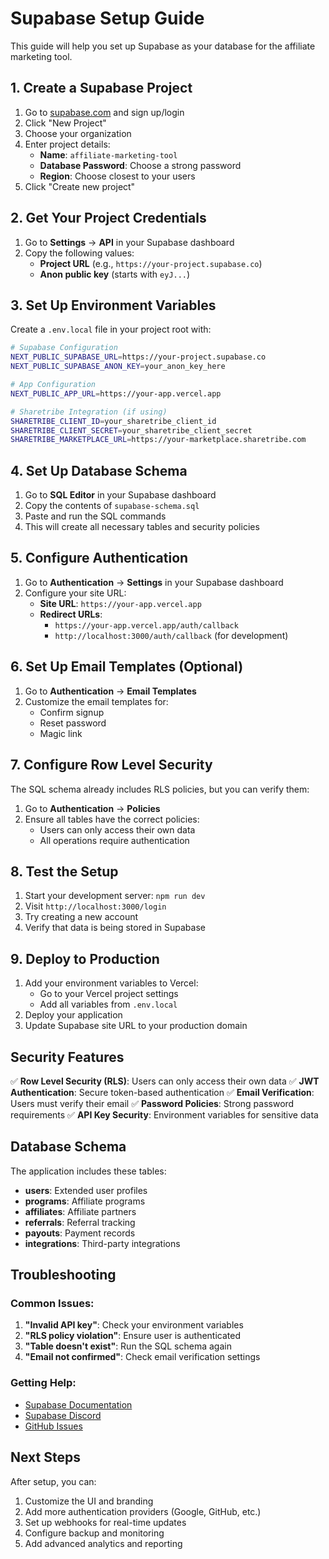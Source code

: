 # Supabase Setup Guide

This guide will help you set up Supabase as your database for the affiliate marketing tool.

## 1. Create a Supabase Project

1. Go to [supabase.com](https://supabase.com) and sign up/login
2. Click "New Project"
3. Choose your organization
4. Enter project details:
   - **Name**: `affiliate-marketing-tool`
   - **Database Password**: Choose a strong password
   - **Region**: Choose closest to your users
5. Click "Create new project"

## 2. Get Your Project Credentials

1. Go to **Settings** → **API** in your Supabase dashboard
2. Copy the following values:
   - **Project URL** (e.g., `https://your-project.supabase.co`)
   - **Anon public key** (starts with `eyJ...`)

## 3. Set Up Environment Variables

Create a `.env.local` file in your project root with:

```bash
# Supabase Configuration
NEXT_PUBLIC_SUPABASE_URL=https://your-project.supabase.co
NEXT_PUBLIC_SUPABASE_ANON_KEY=your_anon_key_here

# App Configuration
NEXT_PUBLIC_APP_URL=https://your-app.vercel.app

# Sharetribe Integration (if using)
SHARETRIBE_CLIENT_ID=your_sharetribe_client_id
SHARETRIBE_CLIENT_SECRET=your_sharetribe_client_secret
SHARETRIBE_MARKETPLACE_URL=https://your-marketplace.sharetribe.com
```

## 4. Set Up Database Schema

1. Go to **SQL Editor** in your Supabase dashboard
2. Copy the contents of `supabase-schema.sql`
3. Paste and run the SQL commands
4. This will create all necessary tables and security policies

## 5. Configure Authentication

1. Go to **Authentication** → **Settings** in your Supabase dashboard
2. Configure your site URL:
   - **Site URL**: `https://your-app.vercel.app`
   - **Redirect URLs**: 
     - `https://your-app.vercel.app/auth/callback`
     - `http://localhost:3000/auth/callback` (for development)

## 6. Set Up Email Templates (Optional)

1. Go to **Authentication** → **Email Templates**
2. Customize the email templates for:
   - Confirm signup
   - Reset password
   - Magic link

## 7. Configure Row Level Security

The SQL schema already includes RLS policies, but you can verify them:

1. Go to **Authentication** → **Policies**
2. Ensure all tables have the correct policies:
   - Users can only access their own data
   - All operations require authentication

## 8. Test the Setup

1. Start your development server: `npm run dev`
2. Visit `http://localhost:3000/login`
3. Try creating a new account
4. Verify that data is being stored in Supabase

## 9. Deploy to Production

1. Add your environment variables to Vercel:
   - Go to your Vercel project settings
   - Add all variables from `.env.local`
2. Deploy your application
3. Update Supabase site URL to your production domain

## Security Features

✅ **Row Level Security (RLS)**: Users can only access their own data
✅ **JWT Authentication**: Secure token-based authentication
✅ **Email Verification**: Users must verify their email
✅ **Password Policies**: Strong password requirements
✅ **API Key Security**: Environment variables for sensitive data

## Database Schema

The application includes these tables:

- **users**: Extended user profiles
- **programs**: Affiliate programs
- **affiliates**: Affiliate partners
- **referrals**: Referral tracking
- **payouts**: Payment records
- **integrations**: Third-party integrations

## Troubleshooting

### Common Issues:

1. **"Invalid API key"**: Check your environment variables
2. **"RLS policy violation"**: Ensure user is authenticated
3. **"Table doesn't exist"**: Run the SQL schema again
4. **"Email not confirmed"**: Check email verification settings

### Getting Help:

- [Supabase Documentation](https://supabase.com/docs)
- [Supabase Discord](https://discord.supabase.com)
- [GitHub Issues](https://github.com/your-repo/issues)

## Next Steps

After setup, you can:

1. Customize the UI and branding
2. Add more authentication providers (Google, GitHub, etc.)
3. Set up webhooks for real-time updates
4. Configure backup and monitoring
5. Add advanced analytics and reporting 